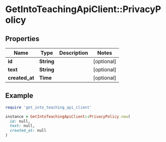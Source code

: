 # GetIntoTeachingApiClient::PrivacyPolicy

## Properties

| Name | Type | Description | Notes |
| ---- | ---- | ----------- | ----- |
| **id** | **String** |  | [optional] |
| **text** | **String** |  | [optional] |
| **created_at** | **Time** |  | [optional] |

## Example

```ruby
require 'get_into_teaching_api_client'

instance = GetIntoTeachingApiClient::PrivacyPolicy.new(
  id: null,
  text: null,
  created_at: null
)
```

